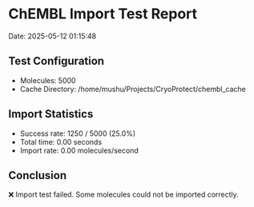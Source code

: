 # ChEMBL Import Test Report

Date: 2025-05-12 01:15:48

## Test Configuration

- Molecules: 5000
- Cache Directory: /home/mushu/Projects/CryoProtect/chembl_cache

## Import Statistics

- Success rate: 1250 / 5000 (25.0%)
- Total time: 0.00 seconds
- Import rate: 0.00 molecules/second

## Conclusion

❌ Import test failed. Some molecules could not be imported correctly.
